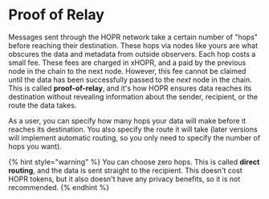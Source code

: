# Proof of Relay

Messages sent through the HOPR network take a certain number of "hops" before reaching their destination. These hops via nodes like yours are what obscures the data and metadata from outside observers. Each hop costs a small fee. These fees are charged in xHOPR, and a paid by the previous node in the chain to the next node. However, this fee cannot be claimed until the data has been successfully passed to the _next_ node in the chain. This is called **proof-of-relay**, and it's how HOPR ensures data reaches its destination without revealing information about the sender, recipient, or the route the data takes.

As a user, you can specify how many hops your data will make before it reaches its destination. You also specify the route it will take \(later versions will implement automatic routing, so you only need to specify the number of hops you want\).

{% hint style="warning" %}
You can choose zero hops. This is called **direct routing**, and the data is sent straight to the recipient. This doesn't cost HOPR tokens, but it also doesn't have any privacy benefits, so it is not recommended.
{% endhint %}

